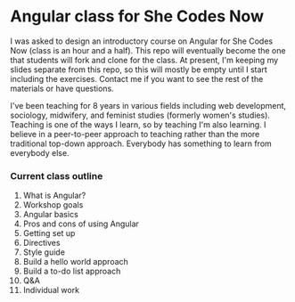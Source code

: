 # Angular class for She Codes Now

I was asked to design an introductory course on Angular for She Codes Now (class is an hour and a half). This repo will eventually become the one that students will fork and clone for the class. At present, I'm keeping my slides separate from this repo, so this will mostly be empty until I start including the exercises. Contact me if you want to see the rest of the materials or have questions.

I've been teaching for 8 years in various fields including web development, sociology, midwifery, and feminist studies (formerly women's studies). Teaching is one of the ways I learn, so by teaching I'm also learning. I believe in a peer-to-peer approach to teaching rather than the more traditional top-down approach. Everybody has something to learn from everybody else.


### Current class outline
1. What is Angular?
2. Workshop goals
3. Angular basics
4. Pros and cons of using Angular
5. Getting set up
6. Directives
7. Style guide
8. Build a hello world approach
9. Build a to-do list approach
10. Q&A
11. Individual work
